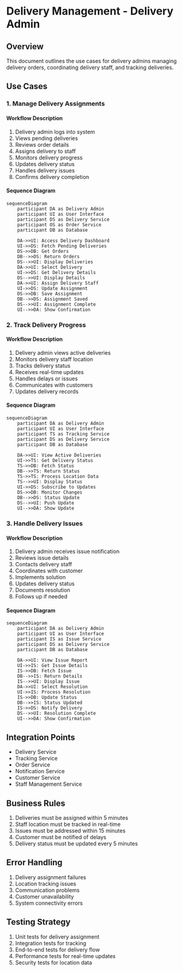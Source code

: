 # Delivery Management - Delivery Admin

## Overview
This document outlines the use cases for delivery admins managing delivery orders, coordinating delivery staff, and tracking deliveries.

## Use Cases

### 1. Manage Delivery Assignments

#### Workflow Description
1. Delivery admin logs into system
2. Views pending deliveries
3. Reviews order details
4. Assigns delivery to staff
5. Monitors delivery progress
6. Updates delivery status
7. Handles delivery issues
8. Confirms delivery completion

#### Sequence Diagram
```mermaid
sequenceDiagram
    participant DA as Delivery Admin
    participant UI as User Interface
    participant DS as Delivery Service
    participant OS as Order Service
    participant DB as Database
    
    DA->>UI: Access Delivery Dashboard
    UI->>DS: Fetch Pending Deliveries
    DS->>DB: Get Orders
    DB-->>DS: Return Orders
    DS-->>UI: Display Deliveries
    DA->>UI: Select Delivery
    UI->>DS: Get Delivery Details
    DS-->>UI: Display Details
    DA->>UI: Assign Delivery Staff
    UI->>DS: Update Assignment
    DS->>DB: Save Assignment
    DB-->>DS: Assignment Saved
    DS-->>UI: Assignment Complete
    UI-->>DA: Show Confirmation
```

### 2. Track Delivery Progress

#### Workflow Description
1. Delivery admin views active deliveries
2. Monitors delivery staff location
3. Tracks delivery status
4. Receives real-time updates
5. Handles delays or issues
6. Communicates with customers
7. Updates delivery records

#### Sequence Diagram
```mermaid
sequenceDiagram
    participant DA as Delivery Admin
    participant UI as User Interface
    participant TS as Tracking Service
    participant DS as Delivery Service
    participant DB as Database
    
    DA->>UI: View Active Deliveries
    UI->>TS: Get Delivery Status
    TS->>DB: Fetch Status
    DB-->>TS: Return Status
    TS->>TS: Process Location Data
    TS-->>UI: Display Status
    UI->>DS: Subscribe to Updates
    DS->>DB: Monitor Changes
    DB-->>DS: Status Update
    DS-->>UI: Push Update
    UI-->>DA: Show Update
```

### 3. Handle Delivery Issues

#### Workflow Description
1. Delivery admin receives issue notification
2. Reviews issue details
3. Contacts delivery staff
4. Coordinates with customer
5. Implements solution
6. Updates delivery status
7. Documents resolution
8. Follows up if needed

#### Sequence Diagram
```mermaid
sequenceDiagram
    participant DA as Delivery Admin
    participant UI as User Interface
    participant IS as Issue Service
    participant DS as Delivery Service
    participant DB as Database
    
    DA->>UI: View Issue Report
    UI->>IS: Get Issue Details
    IS->>DB: Fetch Issue
    DB-->>IS: Return Details
    IS-->>UI: Display Issue
    DA->>UI: Select Resolution
    UI->>IS: Process Resolution
    IS->>DB: Update Status
    DB-->>IS: Status Updated
    IS->>DS: Notify Delivery
    DS-->>UI: Resolution Complete
    UI-->>DA: Show Confirmation
```

## Integration Points
- Delivery Service
- Tracking Service
- Order Service
- Notification Service
- Customer Service
- Staff Management Service

## Business Rules
1. Deliveries must be assigned within 5 minutes
2. Staff location must be tracked in real-time
3. Issues must be addressed within 15 minutes
4. Customer must be notified of delays
5. Delivery status must be updated every 5 minutes

## Error Handling
1. Delivery assignment failures
2. Location tracking issues
3. Communication problems
4. Customer unavailability
5. System connectivity errors

## Testing Strategy
1. Unit tests for delivery assignment
2. Integration tests for tracking
3. End-to-end tests for delivery flow
4. Performance tests for real-time updates
5. Security tests for location data 